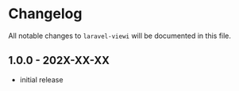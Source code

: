 # Changelog

All notable changes to `laravel-viewi` will be documented in this file.

## 1.0.0 - 202X-XX-XX

- initial release
